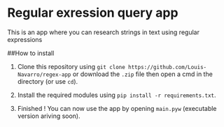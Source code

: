 Regular exression query app
===========================
This is an app where you can research strings in text using regular expressions

##How to install
1. Clone this repository using `git clone https://github.com/Louis-Navarro/regex-app` or download the `.zip` file then open a cmd in the directory (or use `cd`).

2. Install the required modules using `pip install -r requirements.txt`.

3. Finished ! You can now use the app by opening `main.pyw` (executable version ariving soon).
